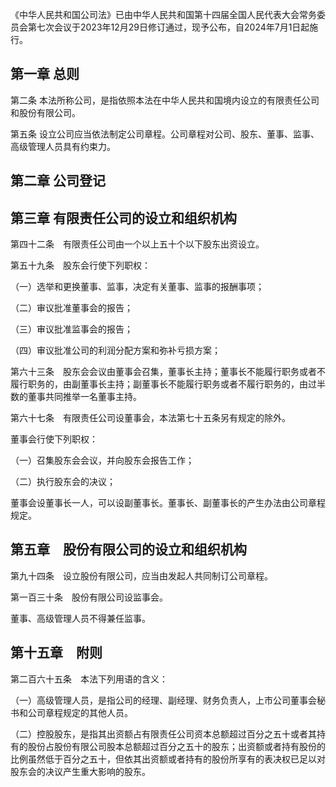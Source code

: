 《中华人民共和国公司法》已由中华人民共和国第十四届全国人民代表大会常务委员会第七次会议于2023年12月29日修订通过，现予公布，自2024年7月1日起施行。

## 第一章 总则

第二条 本法所称公司，是指依照本法在中华人民共和国境内设立的有限责任公司和股份有限公司。

第五条 设立公司应当依法制定公司章程。公司章程对公司、股东、董事、监事、高级管理人员具有约束力。

## 第二章 公司登记

## 第三章 有限责任公司的设立和组织机构

第四十二条　有限责任公司由一个以上五十个以下股东出资设立。

第五十九条　股东会行使下列职权：

（一）选举和更换董事、监事，决定有关董事、监事的报酬事项；

（二）审议批准董事会的报告；

（三）审议批准监事会的报告；

（四）审议批准公司的利润分配方案和弥补亏损方案；

第六十三条　股东会会议由董事会召集，董事长主持；董事长不能履行职务或者不履行职务的，由副董事长主持；副董事长不能履行职务或者不履行职务的，由过半数的董事共同推举一名董事主持。

第六十七条　有限责任公司设董事会，本法第七十五条另有规定的除外。

董事会行使下列职权：

（一）召集股东会会议，并向股东会报告工作；

（二）执行股东会的决议；

董事会设董事长一人，可以设副董事长。董事长、副董事长的产生办法由公司章程规定。

## 第五章　股份有限公司的设立和组织机构

第九十四条　设立股份有限公司，应当由发起人共同制订公司章程。

第一百三十条　股份有限公司设监事会。


董事、高级管理人员不得兼任监事。

## 第十五章　附则

第二百六十五条　本法下列用语的含义：

（一）高级管理人员，是指公司的经理、副经理、财务负责人，上市公司董事会秘书和公司章程规定的其他人员。

（二）控股股东，是指其出资额占有限责任公司资本总额超过百分之五十或者其持有的股份占股份有限公司股本总额超过百分之五十的股东；出资额或者持有股份的比例虽然低于百分之五十，但依其出资额或者持有的股份所享有的表决权已足以对股东会的决议产生重大影响的股东。